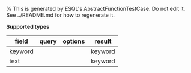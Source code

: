 % This is generated by ESQL's AbstractFunctionTestCase. Do not edit it. See ../README.md for how to regenerate it.

**Supported types**

| field | query | options | result |
| --- | --- | --- | --- |
| keyword | | | keyword |
| text | | | keyword |

